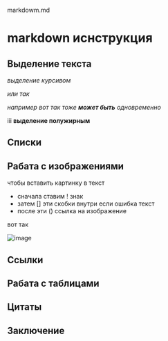 markdowm.md

# markdown иснструкция

## Выделение текста

*выделение курсивом*

_или так_

_например вот так тоже **может быть** одновременно_

iii
**выделение полужирным**

## Списки

## Рабата с изображениями
чтобы вставить картинку в текст
* сначала ставим ! знак
* затем [] эти скобки внутри если ошибка текст
* после эти () ссылка на изображение

вот так

![image](gitimage.jpg)

## Ссылки

## Рабата с таблицами

## Цитаты

## Заключение